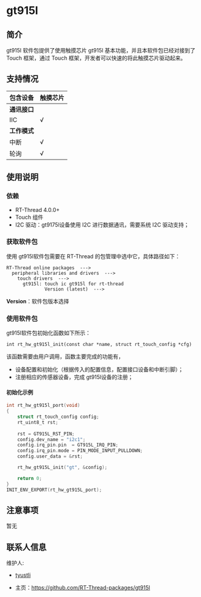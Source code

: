 # gt915l

## 简介

gt915l 软件包提供了使用触摸芯片 gt915l 基本功能，并且本软件包已经对接到了 Touch 框架，通过 Touch 框架，开发者可以快速的将此触摸芯片驱动起来。
## 支持情况

| 包含设备           | 触摸芯片 |
| ----------------     | -------- |
| **通讯接口**      |          |
| IIC              | √        |
| **工作模式**     |          |
| 中断             | √        |
| 轮询             |   √       |

## 使用说明

### 依赖

- RT-Thread 4.0.0+
- Touch 组件
- I2C 驱动：gt9175l设备使用 I2C 进行数据通讯，需要系统 I2C 驱动支持；

### 获取软件包

使用 gt915l软件包需要在 RT-Thread 的包管理中选中它，具体路径如下：

```
RT-Thread online packages  --->
  peripheral libraries and drivers  --->
    touch drivers  --->
      gt915l: touch ic gt915l for rt-thread
              Version (latest)  --->
```
**Version**：软件包版本选择

### 使用软件包

gt915l软件包初始化函数如下所示：

```
int rt_hw_gt915l_init(const char *name, struct rt_touch_config *cfg)
```

该函数需要由用户调用，函数主要完成的功能有，

- 设备配置和初始化（根据传入的配置信息，配置接口设备和中断引脚）；
- 注册相应的传感器设备，完成 gt915l设备的注册；

#### 初始化示例

```.c
int rt_hw_gt915l_port(void)
{
    struct rt_touch_config config;
    rt_uint8_t rst;
    
    rst = GT915L_RST_PIN;
    config.dev_name = "i2c1";
    config.irq_pin.pin  = GT915L_IRQ_PIN;
    config.irq_pin.mode = PIN_MODE_INPUT_PULLDOWN;
    config.user_data = &rst;

    rt_hw_gt915L_init("gt", &config);

    return 0;
}
INIT_ENV_EXPORT(rt_hw_gt915L_port);
```

## 注意事项

暂无

## 联系人信息

维护人:

- [tyustli](https://github.com/tyustli) 

- 主页：<https://github.com/RT-Thread-packages/gt915l>
